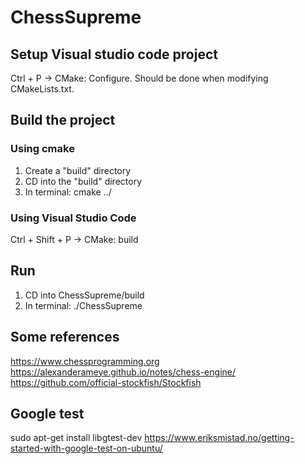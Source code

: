 # ChessSupreme

## Setup Visual studio code project
Ctrl + P -> CMake: Configure.
Should be done when modifying CMakeLists.txt.

## Build the project

### Using cmake
1. Create a "build" directory
2. CD into the "build" directory
3. In terminal: cmake ../

### Using Visual Studio Code
Ctrl + Shift + P -> CMake: build

## Run
1. CD into ChessSupreme/build
2. In terminal: ./ChessSupreme

## Some references
https://www.chessprogramming.org  
https://alexanderameye.github.io/notes/chess-engine/ 
https://github.com/official-stockfish/Stockfish

## Google test
sudo apt-get install libgtest-dev 
https://www.eriksmistad.no/getting-started-with-google-test-on-ubuntu/ 
